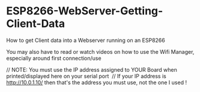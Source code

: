 # ESP8266-WebServer-Getting-Client-Data
How to get Client data into a Webserver running on an ESP8266

You may also have to read or watch videos on how to use the Wifi Manager, especially around first connection/use

// NOTE: You must use the IP address assigned to YOUR Board when printed/displayed here on your serial port  // If your IP address is http://10.0.1.10/ then that's the address you must use, not the one I used !
